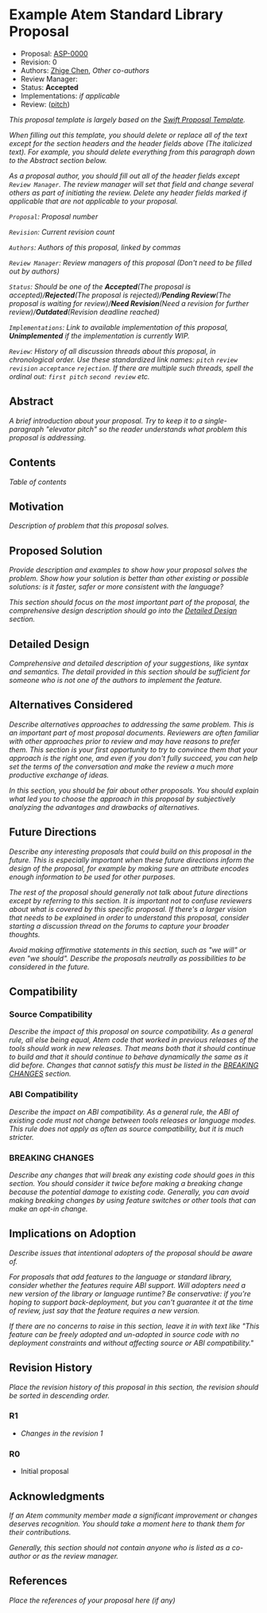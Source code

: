 # Example Atem Standard Library Proposal

* Proposal: [ASP-0000]()
* Revision: 0
* Authors: [Zhige Chen](https://github.com/Minecraft1248/), *Other co-authors*
* Review Manager: 
* Status: **Accepted**
* Implementations: *if applicable*
* Review: ([pitch]())

*This proposal template is largely based on the [Swift Proposal Template](https://github.com/apple/swift-evolution/blob/main/proposal-templates/0000-swift-template.md).*

*When filling out this template, you should delete or replace all of the text except for the section headers and the header fields above (The italicized text). For example, you should delete everything from this paragraph down to the Abstract section below.*

*As a proposal author, you should fill out all of the header fields except `Review Manager`. The review manager will set that field and change several others as part of initiating the review. Delete any header fields marked if applicable that are not applicable to your proposal.*

*`Proposal`: Proposal number*

*`Revision`: Current revision count*

*`Authors`: Authors of this proposal, linked by commas*

*`Review Manager`: Review managers of this proposal (Don't need to be filled out by authors)*

*`Status`: Should be one of the **Accepted**(The proposal is accepted)/**Rejected**(The proposal is rejected)/**Pending Review**(The proposal is waiting for review)/**Need Revision**(Need a revision for further review)/**Outdated**(Revision deadline reached)*

*`Implementations`: Link to available implementation of this proposal, **Unimplemented** if the implementation is currently WIP.*

*`Review`: History of all discussion threads about this proposal, in chronological order. Use these standardized link names: `pitch` `review` `revision` `acceptance` `rejection`. If there are multiple such threads, spell the ordinal out: `first pitch` `second review` etc.*

## Abstract

*A brief introduction about your proposal. Try to keep it to a single-paragraph "elevator pitch" so the reader understands what problem this proposal is addressing.*

## Contents

*Table of contents*

## Motivation

*Description of problem that this proposal solves.*

## Proposed Solution

*Provide description and examples to show how your proposal solves the problem. Show how your solution is better than other existing or possible solutions: is it faster, safer or more consistent with the language?*

*This section should focus on the most important part of the proposal, the comprehensive design description should go into the [Detailed Design](#detaileddesign) section.*

## Detailed Design

*Comprehensive and detailed description of your suggestions, like syntax and semantics. The detail provided in this section should be sufficient for someone who is not one of the authors to implement the feature.*

## Alternatives Considered

*Describe alternatives approaches to addressing the same problem. This is an important part of most proposal documents. Reviewers are often familiar with other approaches prior to review and may have reasons to prefer them. This section is your first opportunity to try to convince them that your approach is the right one, and even if you don't fully succeed, you can help set the terms of the conversation and make the review a much more productive exchange of ideas.*

*In this section, you should be fair about other proposals. You should explain what led you to choose the approach in this proposal by subjectively analyzing the advantages and drawbacks of alternatives.*

## Future Directions

*Describe any interesting proposals that could build on this proposal in the future. This is especially important when these future directions inform the design of the proposal, for example by making sure an attribute encodes enough information to be used for other purposes.*

*The rest of the proposal should generally not talk about future directions except by referring to this section. It is important not to confuse reviewers about what is covered by this specific proposal. If there's a larger vision that needs to be explained in order to understand this proposal, consider starting a discussion thread on the forums to capture your broader thoughts.*

*Avoid making affirmative statements in this section, such as "we will" or even "we should". Describe the proposals neutrally as possibilities to be considered in the future.*

## Compatibility

### Source Compatibility

*Describe the impact of this proposal on source compatibility. As a general rule, all else being equal, Atem code that worked in previous releases of the tools should work in new releases. That means both that it should continue to build and that it should continue to behave dynamically the same as it did before. Changes that cannot satisfy this must be listed in the [BREAKING CHANGES](#breakingchanges) section.*

### ABI Compatibility

*Describe the impact on ABI compatibility. As a general rule, the ABI of existing code must not change between tools releases or language modes. This rule does not apply as often as source compatibility, but it is much stricter.*

### BREAKING CHANGES

*Describe any changes that will break any existing code should goes in this section. You should consider it twice before making a breaking change because the potential damage to existing code. Generally, you can avoid making breaking changes by using feature switches or other tools that can make an opt-in change.*

## Implications on Adoption

*Describe issues that intentional adopters of the proposal should be aware of.*

*For proposals that add features to the language or standard library, consider whether the features require ABI support. Will adopters need a new version of the library or language runtime? Be conservative: if you're hoping to support back-deployment, but you can't guarantee it at the time of review, just say that the feature requires a new version.*

*If there are no concerns to raise in this section, leave it in with text like "This feature can be freely adopted and un-adopted in source code with no deployment constraints and without affecting source or ABI compatibility."*

## Revision History

*Place the revision history of this proposal in this section, the revision should be sorted in descending order.*

### R1

* *Changes in the revision 1*

### R0

* Initial proposal

## Acknowledgments

*If an Atem community member made a significant improvement or changes deserves recognition. You should take a moment here to thank them for their contributions.*

*Generally, this section should not contain anyone who is listed as a co-author or as the review manager.*

## References

*Place the references of your proposal here (if any)*